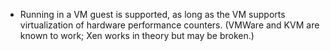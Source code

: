 * Running in a VM guest is supported, as long as the VM supports virtualization of hardware performance counters. (VMWare and KVM are known to work; Xen works in theory but may be broken.)

